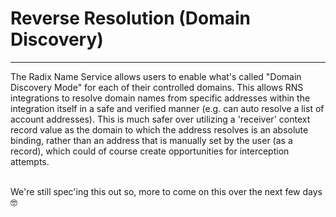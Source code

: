 

# Reverse Resolution (Domain Discovery)

---

The Radix Name Service allows users to enable what's called "Domain Discovery Mode" for each of their controlled domains. This allows RNS integrations to resolve domain names from specific addresses within the integration itself in a safe and verified manner (e.g. can auto resolve a list of account addresses). This is much safer over utilizing a 'receiver' context record value as the domain to which the address resolves is an absolute binding, rather than an address that is manually set by the user (as a record), which could of course create opportunities for interception attempts.

<br />
We're still spec'ing this out so, more to come on this over the next few days 🤓
